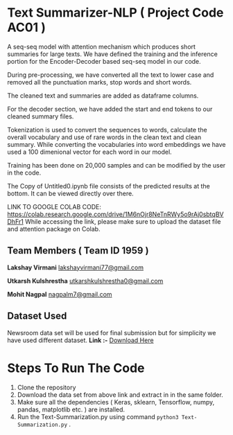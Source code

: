 # Text Summarizer-NLP ( Project Code AC01 )
A seq-seq model with attention mechanism which produces short summaries for large texts. We have defined the training and the inference portion for the Encoder-Decoder based seq-seq model in our code. 

During pre-processing, we have converted all the text to lower case and removed all the punctuation marks, stop words and short words.

The cleaned text and summaries are added as dataframe columns. 

For the decoder section, we have added the start and end tokens to our cleaned summary files.

Tokenization is used to convert the sequences to words, calculate the overall vocabulary and use of rare words in the clean text and clean summary.
While converting the vocabularies into word embeddings we have used a 100 dimenional vector for each word in our model. 

Training has been done on 20,000 samples and can be modified by the user in the code. 

The Copy of Untitled0.ipynb file consists of the predicted results at the bottom. It can be viewed directly over there.

LINK TO GOOGLE COLAB CODE: https://colab.research.google.com/drive/1M6nOjr8NeTnRWy5o9rAj0sbtqBVDhFr1
While accessing the link, please make sure to upload the dataset file and attention package on Colab.

## Team Members ( **Team ID** 1959 )
**Lakshay Virmani** [lakshayvirmani77@gmail.com](mailto:lakshayvirmani77@gmail.com)

**Utkarsh Kulshrestha** [utkarshkulshrestha0@gmail.com](mailto:utkarshkulshrestha0@gmail.com)

**Mohit Nagpal** [nagpalm7@gmail.com](mailto:nagpalm7@gmail.com)

## Dataset Used

Newsroom data set will be used for final submission but for simplicity we have used different dataset.
**Link :-** [Download Here](https://www.kaggle.com/snap/amazon-fine-food-reviews)


# Steps To Run The Code

 1. Clone the repository 
 2. Download the data set from above link and extract in in the same folder.
 3. Make sure all the dependencies ( Keras, sklearn, Tensorflow, numpy, pandas, matplotlib etc. ) are installed.
 4. Run the Text-Summarization.py using command
  `python3 Text-Summarization.py` .
  
  

